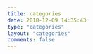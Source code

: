 ```yaml
---
title: categories
date: 2018-12-09 14:35:43
type: "categories"
layout: "categories"
comments: false
---
```

